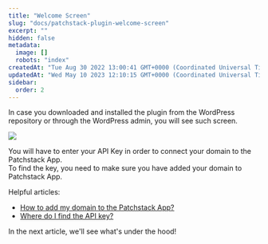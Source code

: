 ```yaml
---
title: "Welcome Screen"
slug: "docs/patchstack-plugin-welcome-screen"
excerpt: ""
hidden: false
metadata: 
  image: []
  robots: "index"
createdAt: "Tue Aug 30 2022 13:00:41 GMT+0000 (Coordinated Universal Time)"
updatedAt: "Wed May 10 2023 12:10:15 GMT+0000 (Coordinated Universal Time)"
sidebar:
  order: 2
---
```

In case you downloaded and installed the plugin from the WordPress repository or through the WordPress admin, you will see such screen.

![](@images/3260f57-small-Patchstack_welcome_screen.png)

You will have to enter your API Key in order to connect your domain to the Patchstack App.  
To find the key, you need to make sure you have added your domain to Patchstack App. 

Helpful articles: 

- [How to add my domain to the Patchstack App?](https://docs.patchstack.com/docs/adding-the-first-application)
- [Where do I find the API key?](https://docs.patchstack.com/docs/where-do-i-find-the-api-key)

In the next article, we'll see what's under the hood!
